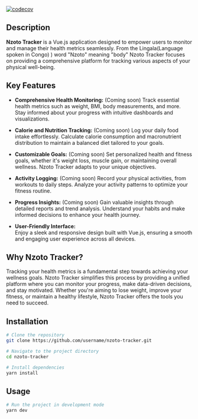 [![codecov](https://codecov.io/gh/h00dieB0y/nzoto-tracker/branch/main/graph/badge.svg)](https://codecov.io/gh/username/nzoto-tracker)

## Description
**Nzoto Tracker** is a Vue.js application designed to empower users to monitor and manage their health metrics seamlessly. From the Lingala(Language spoken in Congo) ) word "Nzoto" meaning "body" Nzoto Tracker focuses on providing a comprehensive platform for tracking various aspects of your physical well-being.

## Key Features

- **Comprehensive Health Monitoring:** (Coming soon) 
  Track essential health metrics such as weight, BMI, body measurements, and more. Stay informed about your progress with intuitive dashboards and visualizations.

- **Calorie and Nutrition Tracking:**  (Coming soon)
  Log your daily food intake effortlessly. Calculate calorie consumption and macronutrient distribution to maintain a balanced diet tailored to your goals.

- **Customizable Goals:**  (Coming soon)
  Set personalized health and fitness goals, whether it's weight loss, muscle gain, or maintaining overall wellness. Nzoto Tracker adapts to your unique objectives.

- **Activity Logging:**  (Coming soon)
  Record your physical activities, from workouts to daily steps. Analyze your activity patterns to optimize your fitness routine.

- **Progress Insights:**  (Coming soon)
  Gain valuable insights through detailed reports and trend analysis. Understand your habits and make informed decisions to enhance your health journey.

- **User-Friendly Interface:**  
  Enjoy a sleek and responsive design built with Vue.js, ensuring a smooth and engaging user experience across all devices.

## Why Nzoto Tracker?

Tracking your health metrics is a fundamental step towards achieving your wellness goals. Nzoto Tracker simplifies this process by providing a unified platform where you can monitor your progress, make data-driven decisions, and stay motivated. Whether you're aiming to lose weight, improve your fitness, or maintain a healthy lifestyle, Nzoto Tracker offers the tools you need to succeed.


## Installation
```bash
# Clone the repository
git clone https://github.com/username/nzoto-tracker.git

# Navigate to the project directory
cd nzoto-tracker

# Install dependencies
yarn install
```

## Usage
```bash
# Run the project in development mode
yarn dev
```
